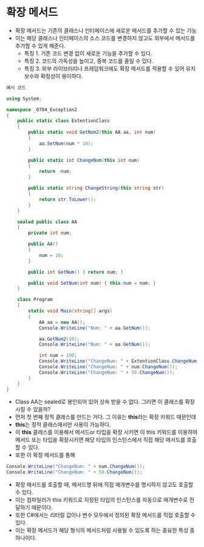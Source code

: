 # 확장 메서드
  * 확장 메서드는 기존의 클래스나 인터페이스에 새로운 메서드를 추가할 수 있는 기능
  * 이는 해당 클래스나 인터페이스의 소스 코드를 변경하지 않고도 외부에서 메서드를 추가할 수 있게 해준다.
      * 특징 1. 기존 코드 변경 없이 새로운 기능을 추가할 수 있다.
      * 특징 2. 코드의 가독성을 높이고, 중복 코드를 줄일 수 있다.
      * 특징 3. 외부 라이브러리나 프레임워크에도 확장 메서드를 적용할 수 있어 유지 보수와 확정성이 용이하다.

```C#
예시 코드

using System;

namespace _0704_Exception2
{
    public static class ExtentionClass
    {
        public static void GetNum2(this AA aa, int num)
        {
            aa.SetNum(num * 10);
        }

        public static int ChangeNum(this int num)
        {
            return -num;
        }

        public static string ChangeString(this string str)
        {
            return str.ToLower();
        }
    }

    sealed public class AA
    {
        private int num;

        public AA()
        {
            num = 10;
        }

        public int GetNum() { return num; }

        public void SetNum(int num) { this.num = num; }
    }

    class Program
    {
        static void Main(string[] args)
        {
            AA aa = new AA();
            Console.WriteLine("Num: " + aa.GetNum());

            aa.GetNum2(10);
            Console.WriteLine("Num: " + aa.GetNum());

            int num = 100;
            Console.WriteLine("ChangeNum: " + ExtentionClass.ChangeNum(num));
            Console.WriteLine("ChangeNum: " + num.ChangeNum());
            Console.WriteLine("ChangeNum: " + 50.ChangeNum());
        }
    }
}

```
  * Class AA는 sealed로 봉인되어 있어 상속 받을 수 없다. 그러면 이 클래스를 확장시킬 수 있을까?
  * 먼저 첫 번째 정적 클래스를 만드는 거다. 그 이유는 **this**라는 확장 키워드 때문인데
  * **this**는 정적 클래스에서만 사용이 가능하다.
  * 이 **this** 클래스를 이용해서 메서드or 타입을 확장 시키면 이 this 키워드를 이용하여 메서드 또는 타입을 확장시키면 해당 타입의 인스턴스에서 직접 해당 메서드를 호출할 수 있다.
  * 또한 이 확장 메서드를 통해

```C#
Console.WriteLine("ChangeNum: " + num.ChangeNum());
Console.WriteLine("ChangeNum: " + 50.ChangeNum());
```
 * 확장 메서드를 호출할 때, 메서드명 뒤에 직접 매개변수를 명시하지 않고도 호출할 수 있다.
 * 이는 컴파일러가 this 키워드로 지정된 타입의 인스턴스를 자동으로 매개변수로 전달하기 때문이다.
 * 또한 C#에서는 리터럴 값이나 변수 모두에서 정의된 확장 메서드를 직접 호출할 수 있다.
 * 이는 확장 메서드가 해당 형식의 메서드처럼 사용될 수 있도록 하는 중요한 특성 중 하나이다.
